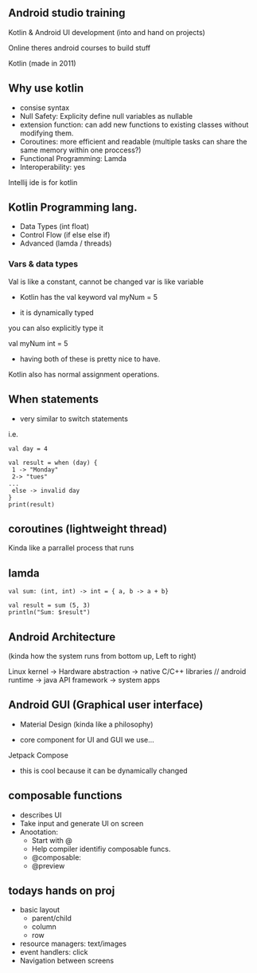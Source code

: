 ## Android studio training 

Kotlin & Android UI development (into and hand on projects)

Online theres android courses to build stuff

Kotlin (made in 2011)

## Why use kotlin

* consise syntax
* Null Safety: Explicity define null variables as nullable
* extension function: can add new functions to existing classes without modifying them.
* Coroutines: more efficient and readable (multiple tasks can share the same memory within one proccess?)
* Functional Programming: Lamda
* Interoperability: yes

Intellij ide is for kotlin 

## Kotlin Programming lang.

* Data Types (int float)
* Control Flow (if else else if)
* Advanced (lamda / threads)

### Vars & data types

Val is like a constant, cannot be changed
var is like variable

* Kotlin has the val keyword 
val myNum = 5

* it is dynamically typed

you can also explicitly type it

val myNum int = 5

* having both of these is pretty nice to have.


Kotlin also has normal assignment operations.

## When statements

* very similar to switch statements

i.e.
```
val day = 4

val result = when (day) {
 1 -> "Monday"
 2-> "tues"
...
 else -> invalid day
}
print(result)
```

## coroutines (lightweight thread)

Kinda like a parrallel process that runs

## lamda
```
val sum: (int, int) -> int = { a, b -> a + b}

val result = sum (5, 3)
println("Sum: $result")
```

## Android Architecture

(kinda how the system runs from bottom up, Left to right)

Linux kernel -> Hardware abstraction -> native C/C++ libraries // android runtime -> java API framework -> system apps

## Android GUI (Graphical user interface)

* Material Design (kinda like a philosophy)

* core component for UI and GUI we use...

Jetpack Compose

* this is cool because it can be dynamically changed

## composable functions

* describes UI
* Take input and generate UI on screen
* Anootation:
  * Start with @
  * Help compiler identifiy composable funcs.
  * @composable: 
  * @preview


## todays hands on proj

* basic layout
	* parent/child
	* column
	* row
* resource managers: text/images
* event handlers: click
* Navigation between screens


